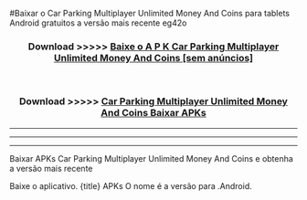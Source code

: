 #Baixar o Car Parking Multiplayer Unlimited Money And Coins   para tablets Android gratuitos a versão mais recente eg42o


<div align="center">
<h3>Download >>>>> <a href="https://pt-web.web.app/?pt= Car Parking Multiplayer Unlimited Money And Coins ">Baixe o A P K Car Parking Multiplayer Unlimited Money And Coins  [sem anúncios]</a></h3><br>

<h3>Download >>>>> <a href="https://pt-web.web.app/?pt= Car Parking Multiplayer Unlimited Money And Coins ">Car Parking Multiplayer Unlimited Money And Coins  Baixar APKs</a></h3>
</div>

----------------------------------------------------------

----------------------------------------------------------

----------------------------------------------------------

Baixar APKs Car Parking Multiplayer Unlimited Money And Coins  e obtenha a versão mais recente

Baixe o aplicativo. {title} APKs O nome é a versão para .Android.


